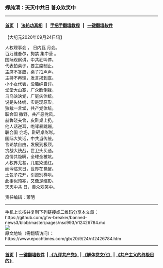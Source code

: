 ### 郑纯清：天灭中共日 善众欢笑中
------------------------

#### [首页](https://github.com/gfw-breaker/banned-news3/blob/master/README.md) &nbsp;&nbsp;|&nbsp;&nbsp; [法轮功真相](https://github.com/begood0513/basic/blob/master/README.md)  &nbsp;&nbsp;|&nbsp;&nbsp; [手把手翻墙教程](https://github.com/gfw-breaker/guides/wiki)  &nbsp;&nbsp;|&nbsp;&nbsp; [一键翻墙软件](https://github.com/gfw-breaker/nogfw/blob/master/README.md)  



<div><p>
 【大纪元2020年09月24日讯】
</p>
<p>
 <ok href="https://www.epochtimes.com/gb/tag/%E4%BA%BA%E6%9D%83%E7%90%86%E4%BA%8B%E4%BC%9A.html">
  人权理事会
 </ok>
 ，
 <ok href="https://www.epochtimes.com/gb/tag/%E6%97%A5%E5%86%85%E7%93%A6.html">
  日内瓦
 </ok>
 月会。
 <br/>
 百万维吾尔，拘禁
 <ok href="https://www.epochtimes.com/gb/tag/%E9%9B%86%E4%B8%AD%E8%90%A5.html">
  集中营
 </ok>
 。
 <br/>
 国际观察讲，中共狂叫停。
 <br/>
 代表拍桌子，要主席制止。
 <br/>
 主席不答应，桌子拍声声。
 <br/>
 主持不再理，发言揭到底。
 <br/>
 小小女代表，没趣纯自讨。
 <br/>
 堂堂大山寨，广众脸倒栽。
 <br/>
 乌乌泱泱党，广庭失体统。
 <br/>
 说是失体统，实是现原形。
 <br/>
 独裁一言堂，共产党体统。
 <br/>
 <ok href="https://www.epochtimes.com/gb/tag/%E8%81%94%E5%90%88%E5%9B%BD.html">
  联合国
 </ok>
 撒野，共产恶党风。
 <br/>
 赫鲁晓夫曾，皮鞋桌上扔。
 <br/>
 他人话逆耳，咆哮暴跳蹦。
 <br/>
 <ok href="https://www.epochtimes.com/gb/tag/%E8%81%94%E5%90%88%E5%9B%BD.html">
  联合国
 </ok>
 会场，鞋砸桌嘭嘭。
 <br/>
 国际大笑话，中共当传统。
 <br/>
 言论禁自由，发展到极顶。
 <br/>
 贪战大统战，世卫头买通。
 <br/>
 疫情共隐瞒，全球全被坑。
 <br/>
 人权界尤甚，几度染透红。
 <br/>
 而今临末日，世界在觉醒。
 <br/>
 土包子花开，引逗别样哄。
 <br/>
 此事似预兆，又像是缩影。
 <br/>
 <ok href="https://www.epochtimes.com/gb/tag/%E5%A4%A9%E7%81%AD%E4%B8%AD%E5%85%B1.html">
  天灭中共
 </ok>
 日，善众欢笑中。
</p>
<p>
 责任编辑：萧明
</p>
</div>
<hr/>
手机上长按并复制下列链接或二维码分享本文章：<br/>
https://github.com/gfw-breaker/banned-news3/blob/master/pages/nsc993/n12426784.md <br/>
<a href='https://github.com/gfw-breaker/banned-news3/blob/master/pages/nsc993/n12426784.md'><img src='https://github.com/gfw-breaker/banned-news3/blob/master/pages/nsc993/n12426784.md.png'/></a> <br/>
原文地址（需翻墙访问）：https://www.epochtimes.com/gb/20/9/24/n12426784.htm


------------------------
#### [首页](https://github.com/gfw-breaker/banned-news3/blob/master/README.md) &nbsp;|&nbsp; [一键翻墙软件](https://github.com/gfw-breaker/nogfw/blob/master/README.md) &nbsp;| [《九评共产党》](https://github.com/gfw-breaker/9ping.md/blob/master/README.md#九评之一评共产党是什么) | [《解体党文化》](https://github.com/gfw-breaker/jtdwh.md/blob/master/README.md) | [《共产主义的终极目的》](https://github.com/gfw-breaker/gczydzjmd.md/blob/master/README.md)


<img src='http://gfw-breaker.win/banned-news3/pages/nsc993/n12426784.md' width='0px' height='0px'/>